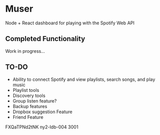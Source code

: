 # Muser

Node + React dashboard for playing with the Spotify Web API

## Completed Functionality

Work in progress...

## TO-DO

- Ability to connect Spotify and view playlists, search songs, and play music
- Playlist tools
- Discovery tools
- Group listen feature?
- Backup features
- Dropbox suggestion Feature
- Friend Feature

FXQaTPNd2tNK
ny2-ldb-004
3001
